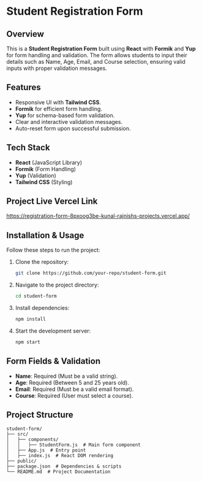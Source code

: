 # Student Registration Form

## Overview
This is a **Student Registration Form** built using **React** with **Formik** and **Yup** for form handling and validation. The form allows students to input their details such as Name, Age, Email, and Course selection, ensuring valid inputs with proper validation messages.

## Features
- Responsive UI with **Tailwind CSS**.
- **Formik** for efficient form handling.
- **Yup** for schema-based form validation.
- Clear and interactive validation messages.
- Auto-reset form upon successful submission.

## Tech Stack
- **React** (JavaScript Library)
- **Formik** (Form Handling)
- **Yup** (Validation)
- **Tailwind CSS** (Styling)

## Project Live Vercel Link
https://registration-form-8pxoog3be-kunal-rajnishs-projects.vercel.app/

## Installation & Usage
Follow these steps to run the project:

1. Clone the repository:
   ```sh
   git clone https://github.com/your-repo/student-form.git
   ```
2. Navigate to the project directory:
   ```sh
   cd student-form
   ```
3. Install dependencies:
   ```sh
   npm install
   ```
4. Start the development server:
   ```sh
   npm start
   ```

## Form Fields & Validation
- **Name**: Required (Must be a valid string).
- **Age**: Required (Between 5 and 25 years old).
- **Email**: Required (Must be a valid email format).
- **Course**: Required (User must select a course).

## Project Structure
```
student-form/
├── src/
│   ├── components/
│   │   ├── StudentForm.js  # Main form component
│   ├── App.js  # Entry point
│   ├── index.js  # React DOM rendering
├── public/
├── package.json  # Dependencies & scripts
└── README.md  # Project Documentation
```





